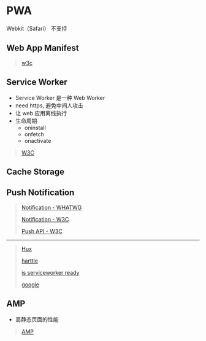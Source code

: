 # PWA

Webkit（Safari） 不支持

## Web App Manifest

> [w3c](https://www.w3.org/TR/appmanifest/)

## Service Worker

* Service Worker 是一种 Web Worker
* need https, 避免中间人攻击
* 让 web 应用离线执行
* 生命周期
  * oninstall
  * onfetch
  * onactivate

> [W3C](https://w3c.github.io/ServiceWorker/)

## Cache Storage

## Push Notification

> [Notification - WHATWG](https://notifications.spec.whatwg.org/)
>
> [Notification - W3C](https://www.w3.org/TR/notifications/)
>
> [Push API - W3C](https://www.w3.org/TR/push-api/)

-----

> [Hux](https://zhuanlan.zhihu.com/p/25167289)
>
> [harttle](http://harttle.com/2017/01/28/pwa-explore.html)
>
> [is serviceworker ready](https://jakearchibald.github.io/isserviceworkerready/)
>
> [google](https://developers.google.com/web/progressive-web-apps/)

## AMP

* 高静态页面的性能

> [AMP](https://www.ampproject.org)